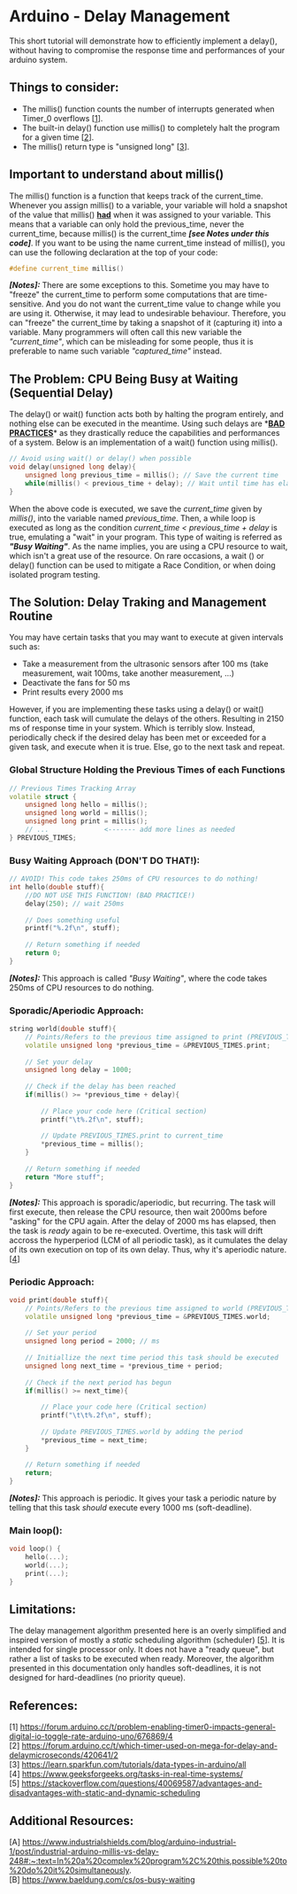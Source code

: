 # Arduino - Delay Management
This short tutorial will demonstrate how to efficiently implement a delay(), without having to compromise the response time and performances of your arduino system. 

## Things to consider:  
- The millis() function counts the number of interrupts generated when Timer_0 overflows [[1]].  
- The built-in delay() function use millis() to completely halt the program for a given time [[2]].  
- The millis() return type is "unsigned long" [[3]].

[1]: https://forum.arduino.cc/t/problem-enabling-timer0-impacts-general-digital-io-toggle-rate-arduino-uno/676869/4  
[2]: https://forum.arduino.cc/t/which-timer-used-on-mega-for-delay-and-delaymicroseconds/420641/2
[3]: https://learn.sparkfun.com/tutorials/data-types-in-arduino/all  

## Important to understand about millis()
The millis() function is a function that keeps track of the current_time. Whenever you assign millis() to a variable, your variable will hold a snapshot of the value that millis() **<ins>had</ins>** when it was assigned to your variable. This means that a variable can only hold the previous_time, never the current_time, because millis() is the current_time ***[see Notes under this code]***. If you want to be using the name current_time instead of millis(), you can use the following declaration at the top of your code:

```C++
#define current_time millis()
```
***[Notes]:*** There are some exceptions to this. Sometime you may have to "freeze" the current_time to perform some computations that are time-sensitive. And you do not want the current_time value to change while you are using it. Otherwise, it may lead to undesirable behaviour. Therefore, you can "freeze" the current_time by taking a snapshot of it (capturing it) into a variable. Many programmers will often call this new variable the *"current_time"*, which can be misleading for some people, thus it is preferable to name such variable *"captured_time"* instead.

## The Problem: CPU Being Busy at Waiting (Sequential Delay)
The delay() or wait() function acts both by halting the program entirely, and nothing else can be executed in the meantime. Using such delays are \*<ins>**BAD PRACTICES**</ins>\* as they drastically reduce the capabilities and performances of a system. Below is an implementation of a wait() function using millis().  
  
```C++
// Avoid using wait() or delay() when possible
void delay(unsigned long delay){
    unsigned long previous_time = millis(); // Save the current time
    while(millis() < previous_time + delay); // Wait until time has elapsed
}
```
  
When the above code is executed, we save the *current_time* given by *millis()*, into the variable named *previous_time*. Then, a while loop is executed as long as the condition *current_time < previous_time + delay* is true, emulating a "wait" in your program. This type of waiting is referred as ***"Busy Waiting"***. As the name implies, you are using a CPU resource to wait, which isn't a great use of the resource. On rare occasions, a wait () or delay() function can be used to mitigate a Race Condition, or when doing isolated program testing.

## The Solution: Delay Traking and Management Routine

You may have certain tasks that you may want to execute at given intervals such as:
- Take a measurement from the ultrasonic sensors after 100 ms (take measurement, wait 100ms, take another measurement, ...)
- Deactivate the fans for 50 ms
- Print results every 2000 ms

However, if you are implementing these tasks using a delay() or wait() function, each task will cumulate the delays of the others. Resulting in 2150 ms of response time in your system. Which is terribly slow. Instead, periodically check if the desired delay has been met or exceeded for a given task, and execute when it is true. Else, go to the next task and repeat.

### Global Structure Holding the Previous Times of each Functions
```C++
// Previous Times Tracking Array
volatile struct {
    unsigned long hello = millis();
    unsigned long world = millis();
    unsigned long print = millis();
    // ...              <------- add more lines as needed
} PREVIOUS_TIMES;
```
  
### Busy Waiting Approach (DON'T DO THAT!):  
```C++
// AVOID! This code takes 250ms of CPU resources to do nothing!
int hello(double stuff){
    //DO NOT USE THIS FUNCTION! (BAD PRACTICE!)
    delay(250); // wait 250ms
    
    // Does something useful
    printf("%.2f\n", stuff);
    
    // Return something if needed
    return 0;
}
```
***[Notes]:*** This approach is called *"Busy Waiting"*, where the code takes 250ms of CPU resources to do nothing.
  
### Sporadic/Aperiodic Approach:  
```C++
string world(double stuff){
    // Points/Refers to the previous time assigned to print (PREVIOUS_TIMES.print)
    volatile unsigned long *previous_time = &PREVIOUS_TIMES.print;
    
    // Set your delay
    unsigned long delay = 1000;
    
    // Check if the delay has been reached
    if(millis() >= *previous_time + delay){
        
        // Place your code here (Critical section)
        printf("\t%.2f\n", stuff);
        
        // Update PREVIOUS_TIMES.print to current_time
        *previous_time = millis();
    }
    
    // Return something if needed
    return "More stuff";
}
```
***[Notes]:*** This approach is sporadic/aperiodic, but recurring. The task will first execute, then release the CPU resource, then wait 2000ms before "asking" for the CPU again. After the delay of 2000 ms has elapsed, then the task is *ready* again to be re-executed. Overtime, this task will drift accross the hyperperiod (LCM of all periodic task), as it cumulates the delay of its own execution on top of its own delay. Thus, why it's aperiodic nature. [[4]]  

[4]: https://www.geeksforgeeks.org/tasks-in-real-time-systems/  

### Periodic Approach:  
```C++
void print(double stuff){
    // Points/Refers to the previous time assigned to world (PREVIOUS_TIMES.world)
    volatile unsigned long *previous_time = &PREVIOUS_TIMES.world;
    
    // Set your period
    unsigned long period = 2000; // ms
    
    // Initiallize the next time period this task should be executed
    unsigned long next_time = *previous_time + period;
    
    // Check if the next period has begun
    if(millis() >= next_time){
        
        // Place your code here (Critical section)
        printf("\t\t%.2f\n", stuff);
        
        // Update PREVIOUS_TIMES.world by adding the period
        *previous_time = next_time;
    }
    
    // Return something if needed
    return;
}
```
***[Notes]:*** This approach is periodic. It gives your task a periodic nature by telling that this task *should* execute every 1000 ms (soft-deadline).

### Main loop():
```C++
void loop() {
    hello(...);
    world(...);
    print(...);
}
``` 

## Limitations:
The delay management algorithm presented here is an overly simplified and inspired version of mostly a *static* scheduling algorithm (scheduler) [[5]]. It is intended for single processor only. It does not have a "ready queue", but rather a list of tasks to be executed when ready.  Moreover, the algorithm presented in this documentation only handles soft-deadlines, it is not designed for hard-deadlines (no priority queue).

[5]: https://stackoverflow.com/questions/40069587/advantages-and-disadvantages-with-static-and-dynamic-scheduling

## References:  
[1\] https://forum.arduino.cc/t/problem-enabling-timer0-impacts-general-digital-io-toggle-rate-arduino-uno/676869/4  
[2\] https://forum.arduino.cc/t/which-timer-used-on-mega-for-delay-and-delaymicroseconds/420641/2  
[3\] https://learn.sparkfun.com/tutorials/data-types-in-arduino/all  
[4\] https://www.geeksforgeeks.org/tasks-in-real-time-systems/  
[5\] https://stackoverflow.com/questions/40069587/advantages-and-disadvantages-with-static-and-dynamic-scheduling  
  
## Additional Resources:
[A\] https://www.industrialshields.com/blog/arduino-industrial-1/post/industrial-arduino-millis-vs-delay-248#:~:text=In%20a%20complex%20program%2C%20this,possible%20to%20do%20it%20simultaneously.  
[B\] https://www.baeldung.com/cs/os-busy-waiting  
  
